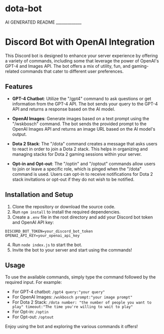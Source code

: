 # dota-bot

AI GENERATED README _____________

# Discord Bot with OpenAI Integration

This Discord bot is designed to enhance your server experience by offering a variety of commands, including some that leverage the power of OpenAI's GPT-4 and Images API. The bot offers a mix of utility, fun, and gaming-related commands that cater to different user preferences.

## Features

- **GPT-4 Chatbot**: Utilize the "/gpt4" command to ask questions or get information from the GPT-4 API. The bot sends your query to the GPT-4 API and returns a response based on the AI model. 

- **OpenAI Images**: Generate images based on a text prompt using the "/wskbosch" command. The bot sends the provided prompt to the OpenAI Images API and returns an image URL based on the AI model's output.

- **Dota 2 Stack**: The "/dota" command creates a message that asks users to react in order to join a Dota 2 stack. This helps in organizing and managing stacks for Dota 2 gaming sessions within your server.

- **Opt-in and Opt-out**: The "/optin" and "/optout" commands allow users to join or leave a specific role, which is pinged when the "/dota" command is used. Users can opt-in to receive notifications for Dota 2 stack invitations or opt-out if they do not wish to be notified.

## Installation and Setup

1. Clone the repository or download the source code.
2. Run `npm install` to install the required dependencies.
3. Create a `.env` file in the root directory and add your Discord bot token and OpenAI API key:

```
DISCORD_BOT_TOKEN=your_discord_bot_token
OPENAI_API_KEY=your_openai_api_key
```

4. Run `node index.js` to start the bot.
5. Invite the bot to your server and start using the commands!

## Usage

To use the available commands, simply type the command followed by the required input. For example:

- For GPT-4 chatbot: `/gpt4 query:"your query"` 
- For OpenAI Images: `/wskbosch prompt:"your image prompt"`
- For Dota 2 Stack: `/dota number: "the number of people you want to play" timeout:"The time you're willing to wait to play"`
- For Opt-in: `/optin`
- For Opt-out: `/optout`

Enjoy using the bot and exploring the various commands it offers!

